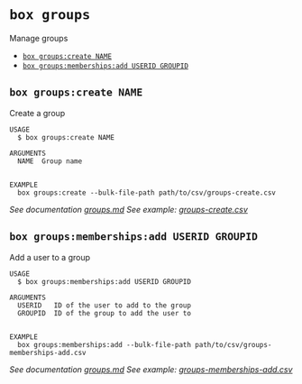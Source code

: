 `box groups`
===========

Manage groups

* [`box groups:create NAME`](#box-groupscreate-name)
* [`box groups:memberships:add USERID GROUPID`](#box-groupsmembershipsadd-userid-groupid)

## `box groups:create NAME`

Create a group

```
USAGE
  $ box groups:create NAME

ARGUMENTS
  NAME  Group name


EXAMPLE
  box groups:create --bulk-file-path path/to/csv/groups-create.csv
```

_See documentation [groups.md](https://github.com/box/boxcli/blob/main/docs/groups.md#box-groupscreate-name)_
_See example: [groups-create.csv](groups-create.csv)_



## `box groups:memberships:add USERID GROUPID`

Add a user to a group

```
USAGE
  $ box groups:memberships:add USERID GROUPID

ARGUMENTS
  USERID   ID of the user to add to the group
  GROUPID  ID of the group to add the user to


EXAMPLE
  box groups:memberships:add --bulk-file-path path/to/csv/groups-memberships-add.csv
```

_See documentation [groups.md](https://github.com/box/boxcli/blob/main/docs/groups.md#box-groupsmembershipsadd-userid-groupid)_
_See example: [groups-memberships-add.csv](groups-memberships-add.csv)_

